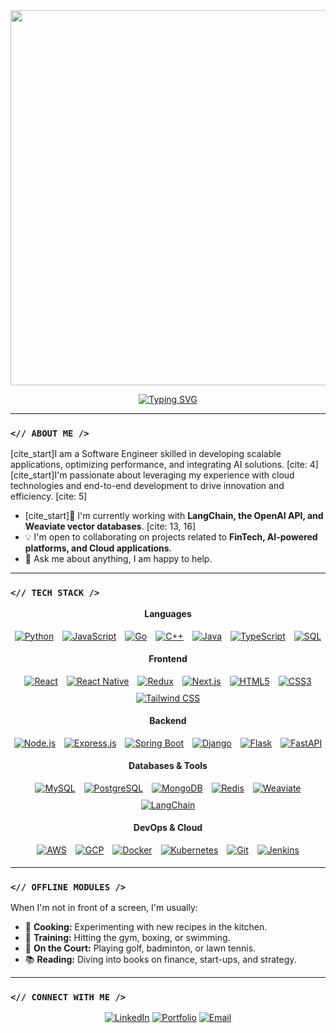 <div align="center">

<img src="https://media3.giphy.com/media/v1.Y2lkPTc5MGI3NjExMGJzYTMwOGV0cHM4aWhzZTk4dG5xYWl3N29yc2NwcjBieW5vMGpsdCZlcD12MV9pbnRlcm5hbF9naWZfYnlfaWQmY3Q9Zw/KDmnsKtG1PwZo3Zj4Q/giphy.gif" width="600px">

</div>

<div align="center">

<a href="https://git.io/typing-svg"><img src="https://readme-typing-svg.herokuapp.com?font=VT323&size=35&center=true&vCenter=true&color=36BCF7&width=500&height=100&lines=Hello%2C+I'm+Ajay+Desai;A+Motivated+Software+Engineer;I+develop+scalable+applications...;...and+integrate+AI+solutions." alt="Typing SVG" /></a>

</div>

---

### `<// ABOUT ME />`

[cite_start]I am a Software Engineer skilled in developing scalable applications, optimizing performance, and integrating AI solutions. [cite: 4] [cite_start]I'm passionate about leveraging my experience with cloud technologies and end-to-end development to drive innovation and efficiency. [cite: 5]

-   [cite_start]🧠 I'm currently working with **LangChain, the OpenAI API, and Weaviate vector databases**. [cite: 13, 16]
-   💡 I'm open to collaborating on projects related to **FinTech, AI-powered platforms, and Cloud applications**.
-   💬 Ask me about anything, I am happy to help.

---

### `<// TECH STACK />`

<div align="center">
  <p><strong>Languages</strong></p>
  <a href="#"><img style="margin: 5px" src="https://img.shields.io/badge/Python-3776AB?style=for-the-badge&logo=python&logoColor=white" alt="Python" /></a>
  <a href="#"><img style="margin: 5px" src="https://img.shields.io/badge/JavaScript-F7DF1E?style=for-the-badge&logo=javascript&logoColor=black" alt="JavaScript" /></a>
  <a href="#"><img style="margin: 5px" src="https://img.shields.io/badge/Go-00ADD8?style=for-the-badge&logo=go&logoColor=white" alt="Go" /></a>
  <a href="#"><img style="margin: 5px" src="https://img.shields.io/badge/C%2B%2B-00599C?style=for-the-badge&logo=cplusplus&logoColor=white" alt="C++" /></a>
  <a href="#"><img style="margin: 5px" src="https://img.shields.io/badge/Java-007396?style=for-the-badge&logo=openjdk&logoColor=white" alt="Java" /></a>
  <a href="#"><img style="margin: 5px" src="https://img.shields.io/badge/TypeScript-3178C6?style=for-the-badge&logo=typescript&logoColor=white" alt="TypeScript" /></a>
  <a href="#"><img style="margin: 5px" src="https://img.shields.io/badge/SQL-4479A1?style=for-the-badge&logo=postgresql&logoColor=white" alt="SQL" /></a>

  <p><strong>Frontend</strong></p>
  <a href="#"><img style="margin: 5px" src="https://img.shields.io/badge/React-20232A?style=for-the-badge&logo=react&logoColor=61DAFB" alt="React" /></a>
  <a href="#"><img style="margin: 5px" src="https://img.shields.io/badge/React_Native-20232A?style=for-the-badge&logo=react&logoColor=61DAFB" alt="React Native" /></a>
  <a href="#"><img style="margin: 5px" src="https://img.shields.io/badge/Redux-764ABC?style=for-the-badge&logo=redux&logoColor=white" alt="Redux" /></a>
  <a href="#"><img style="margin: 5px" src="https://img.shields.io/badge/Next.js-000000?style=for-the-badge&logo=nextdotjs&logoColor=white" alt="Next.js" /></a>
  <a href="#"><img style="margin: 5px" src="https://img.shields.io/badge/HTML5-E34F26?style=for-the-badge&logo=html5&logoColor=white" alt="HTML5" /></a>
  <a href="#"><img style="margin: 5px" src="https://img.shields.io/badge/CSS3-1572B6?style=for-the-badge&logo=css3&logoColor=white" alt="CSS3" /></a>
  <a href="#"><img style="margin: 5px" src="https://img.shields.io/badge/Tailwind_CSS-38B2AC?style=for-the-badge&logo=tailwind-css&logoColor=white" alt="Tailwind CSS" /></a>
  
  <p><strong>Backend</strong></p>
  <a href="#"><img style="margin: 5px" src="https://img.shields.io/badge/Node.js-339933?style=for-the-badge&logo=nodedotjs&logoColor=white" alt="Node.js" /></a>
  <a href="#"><img style="margin: 5px" src="https://img.shields.io/badge/Express.js-000000?style=for-the-badge&logo=express&logoColor=white" alt="Express.js" /></a>
  <a href="#"><img style="margin: 5px" src="https://img.shields.io/badge/Spring_Boot-6DB33F?style=for-the-badge&logo=spring-boot&logoColor=white" alt="Spring Boot" /></a>
  <a href="#"><img style="margin: 5px" src="https://img.shields.io/badge/Django-092E20?style=for-the-badge&logo=django&logoColor=white" alt="Django" /></a>
  <a href="#"><img style="margin: 5px" src="https://img.shields.io/badge/Flask-000000?style=for-the-badge&logo=flask&logoColor=white" alt="Flask" /></a>
  <a href="#"><img style="margin: 5px" src="https://img.shields.io/badge/FastAPI-009688?style=for-the-badge&logo=fastapi&logoColor=white" alt="FastAPI" /></a>

  <p><strong>Databases & Tools</strong></p>
  <a href="#"><img style="margin: 5px" src="https://img.shields.io/badge/MySQL-4479A1?style=for-the-badge&logo=mysql&logoColor=white" alt="MySQL" /></a>
  <a href="#"><img style="margin: 5px" src="https://img.shields.io/badge/PostgreSQL-4169E1?style=for-the-badge&logo=postgresql&logoColor=white" alt="PostgreSQL" /></a>
  <a href="#"><img style="margin: 5px" src="https://img.shields.io/badge/MongoDB-47A248?style=for-the-badge&logo=mongodb&logoColor=white" alt="MongoDB" /></a>
  <a href="#"><img style="margin: 5px" src="https://img.shields.io/badge/Redis-DC382D?style=for-the-badge&logo=redis&logoColor=white" alt="Redis" /></a>
  <a href="#"><img style="margin: 5px" src="https://img.shields.io/badge/Weaviate-03FA9A?style=for-the-badge&logo=weaviate&logoColor=black" alt="Weaviate" /></a>
  <a href="#"><img style="margin: 5px" src="https://img.shields.io/badge/LangChain-008639?style=for-the-badge&logo=langchain&logoColor=white" alt="LangChain" /></a>
  
  <p><strong>DevOps & Cloud</strong></p>
  <a href="#"><img style="margin: 5px" src="https://img.shields.io/badge/Amazon_AWS-232F3E?style=for-the-badge&logo=amazon-aws&logoColor=white" alt="AWS" /></a>
  <a href="#"><img style="margin: 5px" src="https://img.shields.io/badge/Google_Cloud-4285F4?style=for-the-badge&logo=google-cloud&logoColor=white" alt="GCP" /></a>
  <a href="#"><img style="margin: 5px" src="https://img.shields.io/badge/Docker-2496ED?style=for-the-badge&logo=docker&logoColor=white" alt="Docker" /></a>
  <a href="#"><img style="margin: 5px" src="https://img.shields.io/badge/Kubernetes-326CE5?style=for-the-badge&logo=kubernetes&logoColor=white" alt="Kubernetes" /></a>
  <a href="#"><img style="margin: 5px" src="https://img.shields.io/badge/Git-F05032?style=for-the-badge&logo=git&logoColor=white" alt="Git" /></a>
  <a href="#"><img style="margin: 5px" src="https://img.shields.io/badge/Jenkins-D24939?style=for-the-badge&logo=jenkins&logoColor=white" alt="Jenkins" /></a>
</div>

---

### `<// OFFLINE MODULES />`

When I'm not in front of a screen, I'm usually:

-   🍳 **Cooking:** Experimenting with new recipes in the kitchen.
-   💪 **Training:** Hitting the gym, boxing, or swimming.
-   🎾 **On the Court:** Playing golf, badminton, or lawn tennis.
-   📚 **Reading:** Diving into books on finance, start-ups, and strategy.

---

### `<// CONNECT WITH ME />`
<p align="center">
  <a href="https://www.linkedin.com/in/ajayhdesai/"><img src="https://img.shields.io/badge/LinkedIn-0A66C2?style=for-the-badge&logo=linkedin&logoColor=white" alt="LinkedIn"/></a>
  <a href="https://ajay-desai-portfolio.vercel.app/"><img src="https://img.shields.io/badge/Portfolio-000000?style=for-the-badge&logo=firefox&logoColor=white" alt="Portfolio"/></a>
  <a href="mailto:ajayhnd1973@gmail.com"><img src="https://img.shields.io/badge/ajayhnd1973@gmail.com-D14836?style=for-the-badge&logo=gmail&logoColor=white" alt="Email"/></a>
</p>
